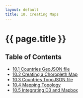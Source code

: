 ```yaml
---
layout: default
title: 10. Creating Maps
---
```


<h1 class="section-title">{{ page.title }}</h1>

<h2 class="toc-title">Table of Contents</h2>

- [10.1 Countries GeoJSON file]({{site.baseurl}}/chapter10/01-countries-geojson)
- [10.2 Creating a Choropleth Map]({{site.baseurl}}/chapter10/02-choropleth-map)
- [10.3 Countries TopoJSON file]({{site.baseurl}}/chapter10/03-countries-topojson)
- [10.4 Mapping Topology]({{site.baseurl}}/chapter10/04-mapping-topology)
- [10.5 Integrating D3 and Mapbox]({{site.baseurl}}/chapter10/05-mapbox)
